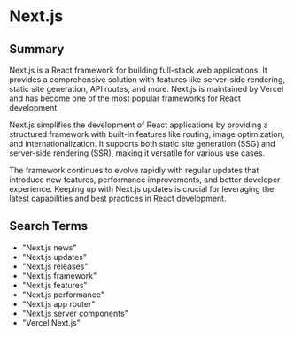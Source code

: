 # Next.js

## Summary

Next.js is a React framework for building full-stack web applications. It provides a comprehensive solution with features like server-side rendering, static site generation, API routes, and more. Next.js is maintained by Vercel and has become one of the most popular frameworks for React development.

Next.js simplifies the development of React applications by providing a structured framework with built-in features like routing, image optimization, and internationalization. It supports both static site generation (SSG) and server-side rendering (SSR), making it versatile for various use cases.

The framework continues to evolve rapidly with regular updates that introduce new features, performance improvements, and better developer experience. Keeping up with Next.js updates is crucial for leveraging the latest capabilities and best practices in React development.

## Search Terms

- "Next.js news"
- "Next.js updates"
- "Next.js releases"
- "Next.js framework"
- "Next.js features"
- "Next.js performance"
- "Next.js app router"
- "Next.js server components"
- "Vercel Next.js"